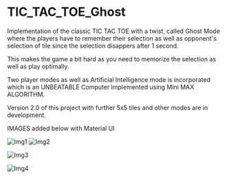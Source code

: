 # TIC_TAC_TOE_Ghost

Implementation of the classic TIC TAC TOE with a twist, called Ghost Mode where the players have to remember their selection as well as opponent's selection of tile
since the selection disappers after 1 second.

This makes the game a bit hard as you need to memorize the selection as well as play optimally.

Two player modes as well as Artificial Intelligence mode is incorporated which is an UNBEATABLE Computer implemented using Mini MAX ALGORITHM.

Version 2.0 of this project with further 5x5 tiles and other modes are in development.

IMAGES added below with Material UI

![Img1](https://user-images.githubusercontent.com/63105008/92314024-dd76e400-efef-11ea-8b51-0f0601fc2f5a.jpg)
![Img2](https://user-images.githubusercontent.com/63105008/92314092-e916da80-eff0-11ea-9d9e-7b5276391902.jpg)


![Img3](https://user-images.githubusercontent.com/63105008/92314093-e9af7100-eff0-11ea-9abc-a47608afdd37.jpg)


![Img4](https://user-images.githubusercontent.com/63105008/92314088-e4522680-eff0-11ea-9e50-d45b4c71f741.jpg)

